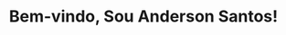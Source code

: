 # <p align="center"><!--<img src = "https://github.com/TheDudeThatCode/TheDudeThatCode/blob/master/Assets/Hi.gif" width = "29px">-->Bem-vindo, Sou Anderson Santos!</p>

<!--
### Hi there 👋

**azsantoss/azsantoss** is a ✨ _special_ ✨ repository because its `README.md` (this file) appears on your GitHub profile.

Here are some ideas to get you started:

- 🔭 I’m currently working on ...
- 🌱 I’m currently learning ...
- 👯 I’m looking to collaborate on ...
- 🤔 I’m looking for help with ...
- 💬 Ask me about ...
- 📫 How to reach me: ...
- 😄 Pronouns: ...
- ⚡ Fun fact: ...
-->
